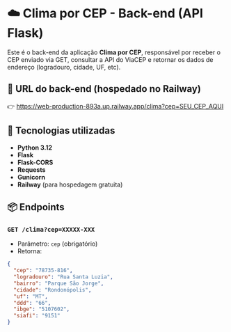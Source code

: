 # ☁️ Clima por CEP - Back-end (API Flask)

Este é o back-end da aplicação **Clima por CEP**, responsável por receber o CEP enviado via GET, consultar a API do ViaCEP e retornar os dados de endereço (logradouro, cidade, UF, etc).

## 🔗 URL do back-end (hospedado no Railway)

👉 https://web-production-893a.up.railway.app/clima?cep=SEU_CEP_AQUI

## 🚀 Tecnologias utilizadas

- **Python 3.12**
- **Flask**
- **Flask-CORS**
- **Requests**
- **Gunicorn**
- **Railway** (para hospedagem gratuita)

## 📦 Endpoints

### `GET /clima?cep=XXXXX-XXX`

- Parâmetro: `cep` (obrigatório)
- Retorna:
```json
{
  "cep": "78735-816",
  "logradouro": "Rua Santa Luzia",
  "bairro": "Parque São Jorge",
  "cidade": "Rondonópolis",
  "uf": "MT",
  "ddd": "66",
  "ibge": "5107602",
  "siafi": "9151"
}